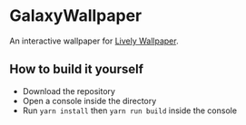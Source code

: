 # GalaxyWallpaper

An interactive wallpaper for [Lively Wallpaper](https://rocksdanister.github.io/lively/).

## How to build it yourself

- Download the repository
- Open a console inside the directory
- Run `yarn install` then `yarn run build` inside the console
